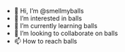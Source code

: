 - 👋 Hi, I’m @smellmyballs
- 👀 I’m interested in balls
- 🌱 I’m currently learning balls
- 💞️ I’m looking to collaborate on balls
- 📫 How to reach balls

<!---
smellmyballs/smellmyballs is a ✨ special ✨ repository because its `README.md` (this file) appears on your GitHub profile.
You can click the Preview link to take a look at your changes.
--->
